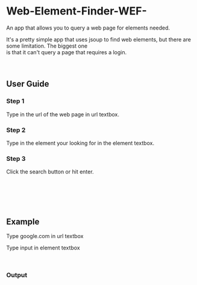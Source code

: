 # Web-Element-Finder-WEF-
An app that allows you to query a web page for elements needed. 

It's a pretty simple app that uses jsoup to find web elements, but there are some limitation. The biggest one<br>
is that it can't query a page that requires a login.<br>
<br>
<br>
<h2> User Guide</h2>
  <h3>Step 1</h3>
  <p>Type in the url of the web page in url textbox.</p>
  
  <h3>Step 2</h3>
  <p>Type in the element your looking for in the element textbox.</p>

  <h3>Step 3</h3>
  <p>Click the search button or hit enter.</p>
<br>
<br>
<br>
<br>
<h2>Example</h2>
<p>Type google.com in url textbox</p> 
<p>Type input in element textbox</p>
<br>
<h3>Output</h3>
